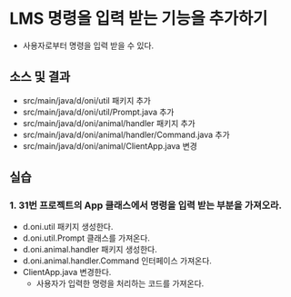 #  LMS 명령을 입력 받는 기능을 추가하기

- 사용자로부터 명령을 입력 받을 수 있다.

## 소스 및 결과

- src/main/java/d/oni/util 패키지 추가
- src/main/java/d/oni/util/Prompt.java 추가
- src/main/java/d/oni/animal/handler 패키지 추가
- src/main/java/d/oni/animal/handler/Command.java 추가
- src/main/java/d/oni/animal/ClientApp.java 변경

## 실습  

### 1. 31번 프로젝트의 App 클래스에서 명령을 입력 받는 부분을 가져오라.

- d.oni.util 패키지 생성한다.
- d.oni.util.Prompt 클래스를 가져온다.
- d.oni.animal.handler 패키지 생성한다.
- d.oni.animal.handler.Command 인터페이스 가져온다.
- ClientApp.java 변경한다.
  - 사용자가 입력한 명령을 처리하는 코드를 가져온다.
